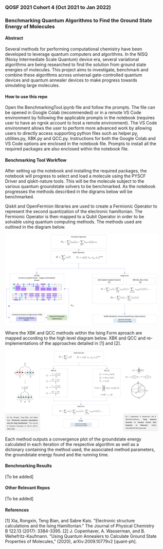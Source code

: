 ### QOSF 2021 Cohort 4 (Oct 2021 to Jan 2022)
### Benchmarking Quantum Algorithms to Find the Ground State Energy of Molecules

#### Abstract
Several methods for performing computational chemistry have been developed to leverage quantum computers and algorithms. In the NISQ (Noisy Intermediate Scale Quantum) device era, several variational algorithms are being researched to find the solution from ground state energies of molecules. This project aims to investigate, benchmark and combine these algorithms across universal gate-controlled quantum devices and quantum annealer devices to make progress towards simulating large molecules.

#### How to use this repo
Open the BenchmarkingTool.ipynb file and follow the prompts. The file can be opened in Google Colab (recommended) or in a remote VS Code environment by following the applicable prompts in the notebook (requires user to have an ngrok account to host a remote environment). The VS Code environment allows the user to perform more advanced work by allowing users to directly access supporting python files such as helper.py, utilities.py, XBK.py and QCC.py. Instructions for both the Google Colab and VS Code options are enclosed in the notebook file. Prompts to install all the required packages are also enclosed within the notebook file.

#### Benchmarking Tool Workflow
After setting up the notebook and installing the required packages, the notebook will progress to select and load a molecule using the PYSCF Driver and qiskit-nature tools. This will be the molecule subject to the various quantum groundstate solvers to be benchmarked. As the notebook progresses the methods described in the digrams below will be benchmarked.

Qiskit and OpenFermion libraries are used to create a Fermionic Operator to represent the second quantization of the electronic hamiltonian. The Fermionic Operator is then mapped to a Qubit Operator in order to be solvable using quantum computing methods. The methods used are outlined in the diagram below.

![Alt text](https://github.com/kkhendry/Benchmarking-Quantum-Groundstate-Solvers/blob/master/Workflow1.PNG?raw=true "Title")

Where the XBK and QCC methods within the Ising Form aproach are mapped according to the high level diagram below. XBK and QCC and re-implementations of the approaches detailed in [1] and [2].

![Alt text](https://github.com/kkhendry/Benchmarking-Quantum-Groundstate-Solvers/blob/master/Workflow2.PNG?raw=true "Title")

Each method outputs a convergence plot of the groundstate energy calculated in each iteration of the respective algorithm as well as a dictonary containing the method used, the associated method parameters, the groundstate energy found and the running time.

#### Benchmarking Results
[To be added]

#### Other Relevant Repos
[To be added]

#### References
[1] Xia, Rongxin, Teng Bian, and Sabre Kais. "Electronic structure calculations and the Ising Hamiltonian." The Journal of Physical Chemistry B 122.13 (2017): 3384-3395.
[2] J. Copenhaver, A. Wasserman, and B. Wehefritz-Kaufmann. “Using Quantum Annealers to Calculate Ground State Properties of Molecules,” (2020), arXiv:2009.10779v2 [quant-ph].

